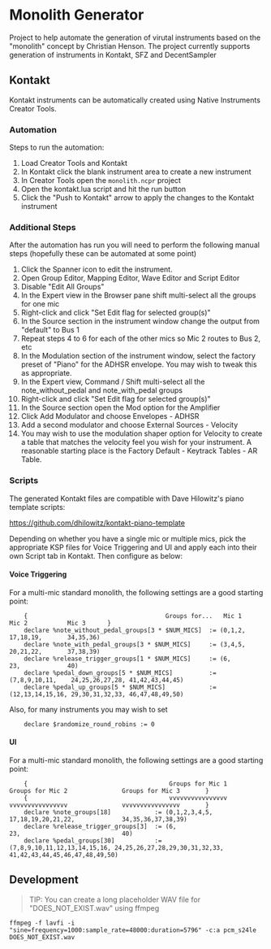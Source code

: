 # Monolith Generator

Project to help automate the generation of virutal instruments based on the
"monolith" concept by Christian Henson. The project currently supports generation of 
instruments in Kontakt, SFZ and DecentSampler

## Kontakt

Kontakt instruments can be automatically created using Native Instruments Creator Tools.

### Automation

Steps to run the automation:

1. Load Creator Tools and Kontakt
2. In Kontakt click the blank instrument area to create a new instrument
3. In Creator Tools open the `monolith.ncpr` project
4. Open the kontakt.lua script and hit the run button
5. Click the "Push to Kontakt" arrow to apply the changes to the Kontakt instrument

### Additional Steps

After the automation has run you will need to perform the following manual steps 
(hopefully these can be automated at some point)

1. Click the Spanner icon to edit the instrument. 
2. Open Group Editor, Mapping Editor, Wave Editor and Script Editor
3. Disable "Edit All Groups"
4. In the Expert view in the Browser pane shift multi-select all the groups for one mic
5. Right-click and click "Set Edit flag for selected group(s)"
6. In the Source section in the instrument window change the output from "default" to Bus 1
7. Repeat steps 4 to 6 for each of the other mics so Mic 2 routes to Bus 2, etc
8. In the Modulation section of the instrument window, select the factory preset of "Piano"
   for the ADHSR envelope. You may wish to tweak this as appropriate.
9. In the Expert view, Command / Shift multi-select all the note_without_pedal and 
   note_with_pedal groups
10. Right-click and click "Set Edit flag for selected group(s)"
11. In the Source section open the Mod option for the Amplifier
12. Click Add Modulator and choose Envelopes - ADHSR
13. Add a second modulator and choose External Sources - Velocity
14. You may wish to use the modulation shaper option for Velocity to create a table that
    matches the velocity feel you wish for your instrument. A reasonable starting place
    is the Factory Default - Keytrack Tables - AR Table.

### Scripts

The generated Kontakt files are compatible with Dave Hilowitz's piano template scripts:

https://github.com/dhilowitz/kontakt-piano-template

Depending on whether you have a single mic or multiple mics, pick the appropriate KSP files for
Voice Triggering and UI and apply each into their own Script tab in Kontakt. Then configure as below:

#### Voice Triggering

For a multi-mic standard monolith, the following settings are a good starting point:

```
    {                                      Groups for...   Mic 1           Mic 2           Mic 3      }
    declare %note_without_pedal_groups[3 * $NUM_MICS]  := (0,1,2,          17,18,19,       34,35,36)
    declare %note_with_pedal_groups[3 * $NUM_MICS]     := (3,4,5,          20,21,22,       37,38,39)
    declare %release_trigger_groups[1 * $NUM_MICS]     := (6,              23,             40)
    declare %pedal_down_groups[5 * $NUM_MICS]          := (7,8,9,10,11,    24,25,26,27,28, 41,42,43,44,45)
    declare %pedal_up_groups[5 * $NUM_MICS]            := (12,13,14,15,16, 29,30,31,32,33, 46,47,48,49,50)
```

Also, for many instruments you may wish to set

```
    declare $randomize_round_robins := 0
```

#### UI

For a multi-mic standard monolith, the following settings are a good starting point:

```
    {                                       Groups for Mic 1            Groups for Mic 2               Groups for Mic 3       }
    {                                       vvvvvvvvvvvvvvvv            vvvvvvvvvvvvvvvv               vvvvvvvvvvvvvvvv       }
    declare %note_groups[18]            := (0,1,2,3,4,5,                17,18,19,20,21,22,             34,35,36,37,38,39)
    declare %release_trigger_groups[3]  := (6,                          23,                            40)
    declare %pedal_groups[30]           := (7,8,9,10,11,12,13,14,15,16, 24,25,26,27,28,29,30,31,32,33, 41,42,43,44,45,46,47,48,49,50)
```

## Development

> TIP: You can create a long placeholder WAV file for "DOES_NOT_EXIST.wav" using ffmpeg

```
ffmpeg -f lavfi -i "sine=frequency=1000:sample_rate=48000:duration=5796" -c:a pcm_s24le DOES_NOT_EXIST.wav
```